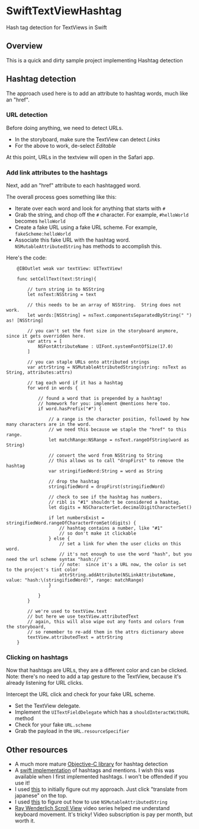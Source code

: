 # SwiftTextViewHashtag
Hash tag detection for TextViews in Swift

## Overview

This is a quick and dirty sample project implementing Hashtag detection

## Hashtag detection

The approach used here is to add an attribute to hashtag words, much like an "href".  

### URL detection

Before doing anything, we need to detect URLs.  
* In the storyboard, make sure the TextView can detect *Links*
* For the above to work, de-select *Editable*

At this point, URLs in the textview will open in the Safari app.

### Add link attributes to the hashtags

Next, add an "href" attribute to each hashtagged word.  

The overall process goes something like this:
* Iterate over each word and look for anything that starts with `#`
* Grab the string, and chop off the `#` character.  For example, `#helloWorld` becomes `helloWorld`
* Create a fake URL using a fake URL scheme.  For example, `fakeScheme:helloWorld`
* Associate this fake URL with the hashtag word.  `NSMutableAttributedString` has methods to accomplish this.

Here's the code:

```
    @IBOutlet weak var textView: UITextView!
    
    func setCellText(text:String){
        
        // turn string in to NSString
        let nsText:NSString = text
        
        // this needs to be an array of NSString.  String does not work.
        let words:[NSString] = nsText.componentsSeparatedByString(" ") as! [NSString]
        
        // you can't set the font size in the storyboard anymore, since it gets overridden here.
        var attrs = [
            NSFontAttributeName : UIFont.systemFontOfSize(17.0)
        ]
        
        // you can staple URLs onto attributed strings
        var attrString = NSMutableAttributedString(string: nsText as String, attributes:attrs)
        
        // tag each word if it has a hashtag
        for word in words {
            
            // found a word that is prepended by a hashtag!
            // homework for you: implement @mentions here too.
            if word.hasPrefix("#") {
                
                // a range is the character position, followed by how many characters are in the word.
                // we need this because we staple the "href" to this range.
                let matchRange:NSRange = nsText.rangeOfString(word as String)
                
                // convert the word from NSString to String
                // this allows us to call "dropFirst" to remove the hashtag
                var stringifiedWord:String = word as String
                
                // drop the hashtag
                stringifiedWord = dropFirst(stringifiedWord)
                
                // check to see if the hashtag has numbers.
                // ribl is "#1" shouldn't be considered a hashtag.
                let digits = NSCharacterSet.decimalDigitCharacterSet()
                
                if let numbersExist = stringifiedWord.rangeOfCharacterFromSet(digits) {
                    // hashtag contains a number, like "#1"
                    // so don't make it clickable
                } else {
                    // set a link for when the user clicks on this word.
                    // it's not enough to use the word "hash", but you need the url scheme syntax "hash://"
                    // note:  since it's a URL now, the color is set to the project's tint color
                    attrString.addAttribute(NSLinkAttributeName, value: "hash:\(stringifiedWord)", range: matchRange)
                }
                
            }
        }
        
        // we're used to textView.text
        // but here we use textView.attributedText
        // again, this will also wipe out any fonts and colors from the storyboard,
        // so remember to re-add them in the attrs dictionary above
        textView.attributedText = attrString
    }
```

### Clicking on hashtags

Now that hashtags are URLs, they are a different color and can be clicked.  Note: there's no need to add a tap gesture to the TextView, because it's already listening for URL clicks.

Intercept the URL click and check for your fake URL scheme.  
* Set the TextView delegate.  
* Implement the `UITextFieldDelegate` which has a `shouldInteractWithURL` method 
* Check for your fake `URL.scheme` 
* Grab the payload in the `URL.resourceSpecifier`

## Other resources

* A much more mature [Objective-C library](https://github.com/SebastienThiebaud/STTweetLabel) for hashtag detection
* A [swift implementation](https://yeti.co/blog/hashtags-and-mentions/) of hashtags and mentions.  I wish this was available when I first implemented hashtags.  I won't be offended if you use it!  
* I used [this](http://kishikawakatsumi.hatenablog.com/entry/20130605/1370370925) to initially figure out my approach.  Just click "translate from japanese" on the top.
* I used [this](http://stackoverflow.com/questions/11547919/check-if-string-contains-a-hashtag-and-then-change-hashtag-color) to figure out how to use `NSMutableAttributedString`
* [Ray Wenderlich Scroll View](http://www.raywenderlich.com/video-tutorials#swiftscrollview) video series helped me understand keyboard movement.  It's tricky!  Video subscription is pay per month, but worth it.
